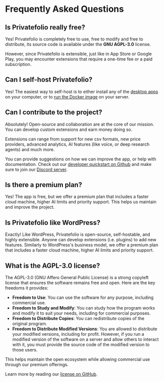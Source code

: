 # Frequently Asked Questions

## Is Privatefolio really free?

Yes! Privatefolio is completely free to use, free to modify and free to distribute, its source code is available under the **GNU AGPL-3.0** license.

However, since Privatefolio is extensible, just like in App Store or Google Play, you may encounter extensions that require a one-time fee or a paid subscription.

## Can I self-host Privatefolio?

Yes! The easiest way to self-host is to either install any of the [desktop apps](https://privatefolio.xyz/downloads) on your computer, or to [run the Docker image](./self-hosting-with-docker) on your server.

## Can I contribute to the project?

Absolutely! Open-source and collaboration are at the core of our mission. You can develop custom extensions and earn money doing so.

Extensions can range from support for new csv formats, new price providers, advanced analytics, AI features (like voice, or deep research agents) and much more.

You can provide suggestions on how we can improve the app, or help with documentation. Check out our [developer quickstart on Github](https://github.com/privatefolio/privatefolio?tab=readme-ov-file#for-developers) and make sure to join our [Discord server](https://discord.gg/YHHu9nK8VD).

## Is there a premium plan?

Yes! The app is free, but we offer a premium plan that includes a faster cloud machine, higher AI limits and priority support. This helps us maintain and improve the project.

## Is Privatefolio like WordPress?

Exactly! Like WordPress, Privatefolio is open-source, self-hostable, and highly extensible. Anyone can develop extensions (i.e. plugins) to add new features. Similarly to WordPress's business model, we offer a premium plan that includes a faster cloud machine, higher AI limits and priority support.

## What is the AGPL-3.0 license?

The AGPL-3.0 (GNU Affero General Public License) is a strong copyleft license that ensures the software remains free and open. Here are the key freedoms it provides:

- **Freedom to Use**: You can use the software for any purpose, including commercial use.
- **Freedom to Study and Modify**: You can study how the program works and modify it to suit your needs, including for commercial purposes.
- **Freedom to Distribute Copies**: You can redistribute copies of the original program.
- **Freedom to Distribute Modified Versions**: You are allowed to distribute your modified versions, including for profit. However, if you run a modified version of the software on a server and allow others to interact with it, you must provide the source code of the modified version to those users.

This helps maintain the open ecosystem while allowing commercial use through our premium offerings.

Learn more by reading our [license on GitHub](https://github.com/privatefolio/privatefolio/blob/main/LICENSE).
